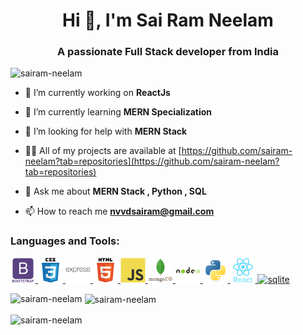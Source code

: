 <h1 align="center">Hi 👋, I'm Sai Ram Neelam</h1>
<h3 align="center">A passionate Full Stack developer from India</h3>

<p align="left"> <img src="https://komarev.com/ghpvc/?username=sairam-neelam&label=Profile%20views&color=0e75b6&style=flat" alt="sairam-neelam" /> </p>

- 🔭 I’m currently working on **ReactJs**

- 🌱 I’m currently learning **MERN Specialization**

- 🤝 I’m looking for help with **MERN Stack**

- 👨‍💻 All of my projects are available at [https://github.com/sairam-neelam?tab=repositories](https://github.com/sairam-neelam?tab=repositories)

- 💬 Ask me about **MERN Stack , Python , SQL**

- 📫 How to reach me **nvvdsairam@gmail.com**


<h3 align="left">Languages and Tools:</h3>
<p align="left"> <a href="https://getbootstrap.com" target="_blank"> <img src="https://raw.githubusercontent.com/devicons/devicon/master/icons/bootstrap/bootstrap-plain-wordmark.svg" alt="bootstrap" width="40" height="40"/> </a> <a href="https://www.w3schools.com/css/" target="_blank"> <img src="https://raw.githubusercontent.com/devicons/devicon/master/icons/css3/css3-original-wordmark.svg" alt="css3" width="40" height="40"/> </a> <a href="https://expressjs.com" target="_blank"> <img src="https://raw.githubusercontent.com/devicons/devicon/master/icons/express/express-original-wordmark.svg" alt="express" width="40" height="40"/> </a> <a href="https://www.w3.org/html/" target="_blank"> <img src="https://raw.githubusercontent.com/devicons/devicon/master/icons/html5/html5-original-wordmark.svg" alt="html5" width="40" height="40"/> </a> <a href="https://developer.mozilla.org/en-US/docs/Web/JavaScript" target="_blank"> <img src="https://raw.githubusercontent.com/devicons/devicon/master/icons/javascript/javascript-original.svg" alt="javascript" width="40" height="40"/> </a> <a href="https://www.mongodb.com/" target="_blank"> <img src="https://raw.githubusercontent.com/devicons/devicon/master/icons/mongodb/mongodb-original-wordmark.svg" alt="mongodb" width="40" height="40"/> </a> <a href="https://nodejs.org" target="_blank"> <img src="https://raw.githubusercontent.com/devicons/devicon/master/icons/nodejs/nodejs-original-wordmark.svg" alt="nodejs" width="40" height="40"/> </a> <a href="https://www.python.org" target="_blank"> <img src="https://raw.githubusercontent.com/devicons/devicon/master/icons/python/python-original.svg" alt="python" width="40" height="40"/> </a> <a href="https://reactjs.org/" target="_blank"> <img src="https://raw.githubusercontent.com/devicons/devicon/master/icons/react/react-original-wordmark.svg" alt="react" width="40" height="40"/> </a> <a href="https://www.sqlite.org/" target="_blank"> <img src="https://www.vectorlogo.zone/logos/sqlite/sqlite-icon.svg" alt="sqlite" width="40" height="40"/> </a> </p>

<p><img align="left" src="https://github-readme-stats.vercel.app/api/top-langs?username=sairam-neelam&show_icons=true&locale=en&layout=compact" alt="sairam-neelam" /></p>

<p>&nbsp;<img align="center" src="https://github-readme-stats.vercel.app/api?username=sairam-neelam&show_icons=true&locale=en" alt="sairam-neelam" /></p>

<p><img align="center" src="https://github-readme-streak-stats.herokuapp.com/?user=sairam-neelam&" alt="sairam-neelam" /></p>

